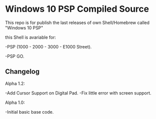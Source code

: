 # Windows 10 PSP Compiled Source

This repo is for publish the last releases of own Shell/Homebrew called "Windows 10 PSP"

this Shell is avariable for:
 
 -PSP (1000 - 2000 - 3000 - E1000 Street).
 
 -PSP GO.
  

Changelog
---------

Alpha 1.2:

 -Add Cursor Support on Digital Pad.
 -Fix little error with screen support.

Alpha 1.0:

 -Initial basic base code.
